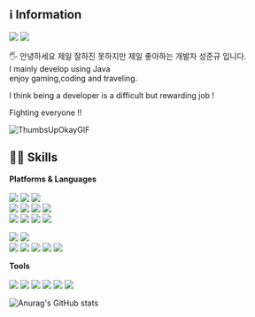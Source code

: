 ## ℹ️ Information
<img src="https://img.shields.io/badge/jk961207@gmail.com-EA4335?style=flat-square&logo=Gmail&logoColor=white"/> <img src="https://img.shields.io/badge/cake0312@naver.com-03C75A?style=flat-square&logo=Naver&logoColor=white"/>

🖐️ 안녕하세요 
제일 잘하진 못하지만 제일 좋아하는 개발자 성준규 입니다.<br/> 
I mainly develop using Java <br/>
enjoy gaming,coding and traveling.<br/>

I think being a developer is a difficult but rewarding job !<br/>

Fighting everyone !!






![ThumbsUpOkayGIF](https://github.com/HyunDove/HyunDove/assets/139856413/a3a94639-f5c4-4444-8ab7-56cdeb620521)


## 🧑‍💻 Skills
**Platforms & Languages** <br/><br/>
<img src="https://img.shields.io/badge/Spring-6DB33F?style=flat-square&logo=Spring&logoColor=white"/> 
<img src="https://img.shields.io/badge/Spring_Boot-6DB33F?style=flat-square&logo=Spring%20Boot&logoColor=white"/> 
<img src="https://img.shields.io/badge/Spring_Security-6DB33F?style=flat-square&logo=Spring%20Security&logoColor=white"/>
<br/>
<img src="https://img.shields.io/badge/Jquery-0769AD?style=flat-square&logo=Jquery&logoColor=white"/> 
<img src="https://img.shields.io/badge/JavaScript-F7DF1E?style=flat-square&logo=JavaScript&logoColor=white"/> 
<img src="https://img.shields.io/badge/Thymeleaf-005F0F?style=flat-square&logo=Thymeleaf&logoColor=white"/> 
<img src="https://img.shields.io/badge/HTML5-E34F26?style=flat-square&logo=HTML5&logoColor=white"/> 
<br/>
<img src="https://img.shields.io/badge/Java-007396?style=flat-square&logo=Java&logoColor=white"/> 
<img src="https://img.shields.io/badge/JPA-47A248?style=flat-square&logo=Hibernate&logoColor=white"/> 
<img src="https://img.shields.io/badge/Apache_Tomcat-F8DC75?style=flat-square&logo=Apache-Tomcat&logoColor=black"/>
<img src="https://img.shields.io/badge/Linux-FCC624?style=flat-square&logo=Linux&logoColor=black"/> 
<br/>

<img src="https://img.shields.io/badge/Gradle-02303A?style=flat-square&logo=Gradle&logoColor=white"/>
<img src="https://img.shields.io/badge/Apache_Maven-C71A36?style=flat-square&logo=Apache-Maven&logoColor=white"/>
<br/>
<img src="https://img.shields.io/badge/Oracle-F80000?style=flat-square&logo=Oracle&logoColor=white"/>
<img src="https://img.shields.io/badge/MySQL-4479A1?style=flat-square&logo=MySQL&logoColor=white"/>
<img src="https://img.shields.io/badge/MariaDB-003545?style=flat-square&logo=MariaDB&logoColor=white"/>
<img src="https://img.shields.io/badge/MsSQL-CC2927?style=flat-square&logo=Microsoft-SQL-Server&logoColor=white"/>
<img src="https://img.shields.io/badge/Redis-DC382D?style=flat-square&logo=Redis&logoColor=white"/>

**Tools** <br/><br/>
<img src="https://img.shields.io/badge/IntelliJ_IDEA-000000?style=flat-square&logo=IntelliJ-IDEA&logoColor=white"/>
<img src="https://img.shields.io/badge/Eclipse_IDE-2C2255?style=flat-square&logo=Eclipse-IDE&logoColor=white"/>
<img src="https://img.shields.io/badge/Git-F05032?style=flat-square&logo=Git&logoColor=white"/> 
<img src="https://img.shields.io/badge/Subversion-809CC9?style=flat-square&logo=Subversion&logoColor=white"/> 
<img src="https://img.shields.io/badge/SonarQube-4E98CD?style=flat-square&logo=SonarQube&logoColor=white"/>
<img src="https://img.shields.io/badge/Bitbucket-0052CC?style=flat-square&logo=Bitbucket&logoColor=white"/>
<br/>


![Anurag's GitHub stats](https://github-readme-stats.vercel.app/api?username=DonGoBi&show_icons=true&theme=radical)
